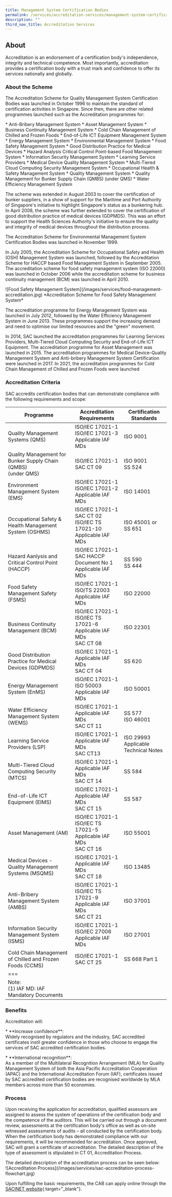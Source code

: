 ```yaml
---
title: Management System Certification Bodies
permalink: /services/accreditation-services/management-system-certification-bodies/
description: ""
third_nav_title: Accreditation Services
---
```

## About

Accreditation is an endorsement of a certification body's independence, integrity and technical competence. Most importantly, accreditation provides a certification body with a trust mark and confidence to offer its services nationally and globally.

### About the Scheme

The Accreditation Scheme for Quality Management System Certification Bodies was launched in October 1996 to maintain the standard of certification activities in Singapore. Since then, there are other related programmes launched such as the Accreditation programmes for:

\* Anti-Bribery Management System
\* Asset Management System
\* Business Continuity Management System
\* Cold Chain Management of Chilled and Frozen Foods
\* End-of-Life ICT Equipment Management System
\* Energy Management System
\* Environmental Management System
\* Food Safety Management System
\* Good Distribution Practice for Medical Devices
\* Hazard Analysis Critical Control Point-based Food Management System
\* Information Security Management System
\* Learning Service Providers
\* Medical Device Quality Management System
\* Multi-Tiered Cloud Computing Security Management System
\* Occupational Health &amp; Safety Management System
\* Quality Management System
\* Quality Management for Bunker Supply Chain (QMBS) (under QMS)
\* Water Efficiency Management System
 
The scheme was extended in August 2003 to cover the certification of bunker suppliers, in a show of support for the Maritime and Port Authority of Singapore's initiative to highlight Singapore's status as a bunkering hub. In April 2008, the scheme was further extended to cover the certification of good distribution practice of medical devices (GDPMDS). This was an effort to support the Health Sciences Authority's initiative to ensure the quality and integrity of medical devices throughout the distribution process.
 
The Accreditation Scheme for Environmental Management System Certification Bodies was launched in November 1999.

In July 2005, the Accreditation Scheme for Occupational Safety and Health (OSH) Management System was launched, followed by the Accreditation Scheme for HACCP based Food Management System in September 2005. The accreditation scheme for food safety management system (ISO 22000) was launched in October 2006 while the accreditation scheme for business continuity management (BCM) was launched in April 2010.

!\[Food Safety Management System\](/images/services/food-management-accreditation.jpg)
\*Accreditation Scheme for Food Safety Management System\*
<!-- COMMENT: the italic sentence directly below the Markdown image will be displayed as an image caption -->
 
The accreditation programme for Energy Management System was launched in July 2012, followed by the Water Efficiency Management System in June 2013. These programmes support the increasing demand and need to optimise our limited resources and the "green" movement.

In 2014, SAC launched the accreditation programmes for Learning Services Providers, Multi-Tiered Cloud Computing Security and End-of-Life ICT Equipment. The accreditation programme for Asset Management was launched in 2015. The accreditation programmes for Medical Device-Quality Management System and Anti-bribery Management System Certification were launched in 2017.  In 2021, the accreditation programmes for Cold Chain Management of Chilled and Frozen Foods were launched

### Accreditation Criteria

SAC accredits certification bodies that can demonstrate compliance with the following requirements and scope:

| Programme | Accreditation Requirements | Certification Standards |
|-----------|----------------------------|-------------------------|
| Quality Management Systems (QMS) | ISO/IEC 17021-1<br>ISO/IEC 17021-3<br>Applicable IAF MDs | ISO 9001 |
| Quality Management for Bunker Supply Chain (QMBS)<br>(under QMS) | ISO/IEC 17021-1<br>SAC CT 09 | ISO 9001<br>SS 524 |
| Environment Management System (EMS) | ISO/IEC 17021-1<br>ISO/IEC 17021-2<br>Applicable IAF MDs | ISO 14001 |
| Occupational Safety &amp; Health Management System (OSHMS) | ISO/IEC 17021-1<br>SAC CT 02<br>ISO/IEC TS 17021-10<br>Applicable IAF MDs| ISO 45001 or <br>SS 651 |
| Hazard Aanlysis and Critical Control Point (HACCP) | ISO/IEC 17021-1<br>SAC HACCP Document No 1<br>Applicable IAF MDs | SS 590<br>SS 444 |
| Food Safety Management Safety (FSMS) | ISO/IEC 17021-1<br>ISO/TS 22003<br>Applicable IAF MDs | ISO 22000 |
| Business Continuity Management (BCM) | ISO/IEC 17021-1<br>ISO/IEC TS 17021-6<br>Applicable IAF MDs<br>SAC CT 08 | ISO 22301 |
| Good Distribution Practice for Medical Devices (GDPMDS) | ISO/IEC 17021-1<br>Applicable IAF MDs<br>SAC CT 04 | SS 620 |
| Energy Management System (EnMS) | ISO/IEC 17021-1<br>ISO 50003<br>Applicable IAF MDs | ISO 50001 |
| Water Efficiency Management System (WEMS) | ISO/IEC 17021-1<br>Applicable IAF MDs<br>SAC CT 11 | SS 577<br>ISO 46001 |
| Learning Service Providers (LSP) | ISO/IEC 17021-1<br>Applicable IAF MDs<br>SAC CT13| ISO 29993<br>Applicable Technical Notes |
| Multi-Tiered Cloud Computing Security (MTCS) | ISO/IEC 17021-1<br>Applicable IAF MDs <br>SAC CT 14 | SS 584 |
| End-of-Life ICT Equipment (EIMS) | ISO/IEC 17021-1<br>Applicable IAF MDs<br>SAC CT 15 | SS 587 |
Asset Management (AM) | ISO/IEC 17021-1<br>ISO/IEC TS 17021-5<br>Applicable IAF MDs <br>SAC CT 16 | ISO 55001 |
| Medical Devices - Quality Management Systems (MSQMS) | ISO/IEC 17021-1<br>Applicable IAF MDs<br>SAC CT 18 | ISO 13485 |
| Anti-Bribery Management System (AMBS) | ISO/IEC 17021-1<br>ISO/IEC TS 17021-9<br>Applicable IAF MDs<br>SAC CT 21 | ISO 37001 |
| Information Security Management System (ISMS)| ISO/IEC 17021-1<br>ISO/IEC 27006<br>Applicable IAF MDs | ISO 27001 |
| Cold Chain Management of Chilled and Frozen Foods (CCMS)|ISO/IEC 17021-1<br>SAC CT 25  |  SS 668 Part 1 |
|===|
| Note:<br>(1) IAF MD: IAF Mandatory Documents<br> |

### Benefits
Accreditation will:

\* \*\*Increase confidence\*\*:  
Widely recognised by regulators and the industry, SAC accredited certificates instil greater confidence in those who choose to engage the services of SAC accredited certification bodies. 

\* \*\*International recognition\*\*:  
As a member of the Multilateral Recognition Arrangement (MLA) for Quality Management System of both the Asia Pacific Accreditation Cooperation (APAC) and the International Accreditation Forum (IAF), certificates issued by SAC accredited certification bodies are recognised worldwide by MLA members across more than 50 economies.

### Process
Upon receiving the application for accreditation, qualified assessors are assigned to assess the system of operations of the certification body and the competence of the auditors. This will be carried out through a document review, assessments at the certification body's office as well as on-site witnessed assessments of audits – all conducted by the certification body. When the certification body has demonstrated compliance with our requirements, it will be recommended for accreditation. Once approved, SAC will grant a certificate of accreditation. The detailed description of the type of assessment is stipulated in CT 01, Accreditation Process. 

The detailed description of the accreditation process can be seen below:  
!\[Accreditation Process\](/images/services/sac-accreditation-process-flowchart.jpg) 

Upon fulfilling the basic requirements, the CAB can apply online through the [SACINET website](https://sacinet2.enterprisesg.gov.sg){:target="_blank"}.